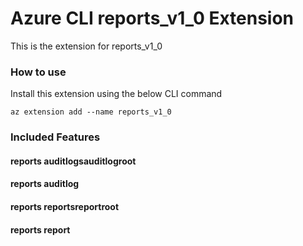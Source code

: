 # Azure CLI reports_v1_0 Extension #
This is the extension for reports_v1_0

### How to use ###
Install this extension using the below CLI command
```
az extension add --name reports_v1_0
```

### Included Features ###
#### reports auditlogsauditlogroot ####
#### reports auditlog ####
#### reports reportsreportroot ####
#### reports report ####